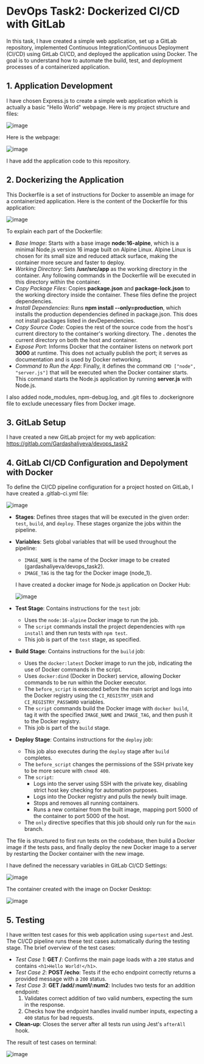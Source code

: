 # DevOps Task2: Dockerized CI/CD with GitLab

In this task, I have created a simple web application, set up a GitLab repository, implemented Continuous Integration/Continuous Deployment (CI/CD) using GitLab CI/CD, and deployed the application using Docker. 
The goal is to understand how to automate the build, test, and deployment processes of a containerized application.

## 1. Application Development
I have chosen Express.js to create a simple web application which is actually a basic "Hello World" webpage. Here is my project structure and files:

![image](https://github.com/Gardashaliyeva/devops_task2/assets/94057319/768dfa37-f819-4172-bee9-31935decac0d)

Here is the webpage:

![image](https://github.com/Gardashaliyeva/devops_task2/assets/94057319/34a00576-8a61-47a5-9fea-4c57676e46d7)

I have add the application code to this repository.

## 2. Dockerizing the Application
This Dockerfile is a set of instructions for Docker to assemble an image for a containerized application. Here is the content of the Dockerfile for this application:

![image](https://github.com/Gardashaliyeva/devops_task2/assets/94057319/e29ddab9-fb8d-4e4e-b0ae-d92cbcafdef9)

To explain each part of the Dockerfile:
* *Base Image*: Starts with a base image **node:16-alpine**, which is a minimal Node.js version 16 image built on Alpine Linux. Alpine Linux is chosen for its small size and reduced attack surface, making the container more secure and faster to deploy.
* *Working Directory*: Sets **/usr/src/app** as the working directory in the container. Any following commands in the Dockerfile will be executed in this directory within the container.
* *Copy Package Files*: Copies **package.json** and **package-lock.json** to the working directory inside the container. These files define the project dependencies.
* *Install Dependencies*: Runs **npm install --only=production**, which installs the production dependencies defined in package.json. This does not install packages listed in devDependencies.
* *Copy Source Code*: Copies the rest of the source code from the host's current directory to the container's working directory. The **.** denotes the current directory on both the host and container.
* *Expose Port*: Informs Docker that the container listens on network port **3000** at runtime. This does not actually publish the port; it serves as documentation and is used by Docker networking.
* *Command to Run the App*: Finally, it defines the command `CMD ["node", "server.js"]` that will be executed when the Docker container starts. This command starts the Node.js application by running **server.js** with Node.js.

I also added node_modules, npm-debug.log, and .git files to .dockerignore file to exclude unecessary files from Docker image.

## 3. GitLab Setup
I have created a new GitLab project for my web application: https://gitlab.com/Gardashaliyeva/devops_task2

## 4. GitLab CI/CD Configuration and Depolyment with Docker
To define the CI/CD pipeline configuration for a project hosted on GitLab, I have created a .gitlab-ci.yml file:

![image](https://github.com/Gardashaliyeva/devops_task2/assets/94057319/2c6fb6c0-4a85-411b-97ce-05484f3b77c9)

- **Stages**: Defines three stages that will be executed in the given order: `test`, `build`, and `deploy`. These stages organize the jobs within the pipeline.
- **Variables**: Sets global variables that will be used throughout the pipeline:
  - `IMAGE_NAME` is the name of the Docker image to be created (gardashaliyeva/devops_task2).
  - `IMAGE_TAG` is the tag for the Docker image (node_1).
    
  I have created a docker image for Node.js application on Docker Hub:
  
  ![image](https://github.com/Gardashaliyeva/devops_task2/assets/94057319/ac8ae177-a2c9-4120-9d88-815dfc66063d)

- **Test Stage**: Contains instructions for the `test` job:
  - Uses the `node:16-alpine` Docker image to run the job.
  - The `script` commands install the project dependencies with `npm install` and then run tests with `npm test`.
  - This job is part of the `test` stage, as specified.
- **Build Stage**: Contains instructions for the `build` job:
  - Uses the `docker:latest` Docker image to run the job, indicating the use of Docker commands in the script.
  - Uses `docker:dind` (Docker in Docker) service, allowing Docker commands to be run within the Docker executor.
  - The `before_script` is executed before the main script and logs into the Docker registry using the `CI_REGISTRY_USER` and `CI_REGISTRY_PASSWORD` variables.
  - The `script` commands build the Docker image with `docker build`, tag it with the specified `IMAGE_NAME` and `IMAGE_TAG`, and then push it to the Docker registry.
  - This job is part of the `build` stage.
- **Deploy Stage**: Contains instructions for the `deploy` job:
  - This job also executes during the `deploy` stage after `build` completes.
  - The `before_script` changes the permissions of the SSH private key to be more secure with `chmod 400`.
  - The `script`:
    - Logs into the server using SSH with the private key, disabling strict host key checking for automation purposes.
    - Logs into the Docker registry and pulls the newly built image.
    - Stops and removes all running containers.
    - Runs a new container from the built image, mapping port 5000 of the container to port 5000 of the host.
  - The `only` directive specifies that this job should only run for the `main` branch.

The file is structured to first run tests on the codebase, then build a Docker image if the tests pass, and finally deploy the new Docker image to a server by restarting the Docker container with the new image.

I have defined the necessary variables in GitLab CI/CD Settings:

![image](https://github.com/Gardashaliyeva/devops_task2/assets/94057319/e3199ede-11a3-4265-892a-6d5f9777431b)

The container created with the image on Docker Desktop:

![image](https://github.com/Gardashaliyeva/devops_task2/assets/94057319/284d601e-2ad6-48cd-b2cf-2318d055380c)

## 5. Testing 
I have written test cases for this web application  using `supertest` and Jest. The CI/CD pipeline runs these test cases automatically during the testing stage. The brief overview of the test cases:
- *Test Case 1*: **GET /**: Confirms the main page loads with a `200` status and contains `<h1>Hello World!</h1>`.
- *Test Case 2*: **POST /echo**: Tests if the echo endpoint correctly returns a provided message with a `200` status.
- *Test Case 3*: **GET /add/:num1/:num2**: Includes two tests for an addition endpoint:
  1. Validates correct addition of two valid numbers, expecting the sum in the response.
  2. Checks how the endpoint handles invalid number inputs, expecting a `400` status for bad requests.
- **Clean-up**: Closes the server after all tests run using Jest's `afterAll` hook.

The result of test cases on terminal:

![image](https://github.com/Gardashaliyeva/devops_task2/assets/94057319/06cde289-4367-44e3-891e-17daa9d93ce9)
